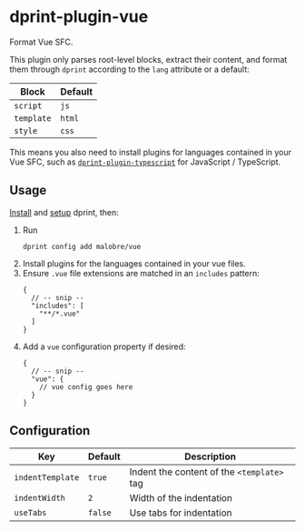 # dprint-plugin-vue

Format Vue SFC.

This plugin only parses root-level blocks, extract their content, and format
them through `dprint` according to the `lang` attribute or a default:

| Block      | Default |
| ---------- | ------- |
| `script`   | `js`    |
| `template` | `html`  |
| `style`    | `css`   |

This means you also need to install plugins for languages contained in your Vue SFC, such as
[`dprint-plugin-typescript`] for JavaScript / TypeScript.

[`dprint-plugin-typescript`]: https://github.com/dprint/dprint-plugin-typescript

## Usage

[Install](https://dprint.dev/install) and [setup](https://dprint.dev/setup) dprint, then:

1. Run
   ```shell
   dprint config add malobre/vue
   ```
2. Install plugins for the languages contained in your vue files.
3. Ensure `.vue` file extensions are matched in an `includes` pattern:
   ```jsonc
   {
     // -- snip --
     "includes": [
       "**/*.vue"
     ]
   }
   ```
4. Add a `vue` configuration property if desired:
   ```jsonc
   {
     // -- snip --
     "vue": {
       // vue config goes here
     }
   }
   ```

## Configuration

| Key              | Default | Description                                |
| ---------------- | ------- | ------------------------------------------ |
| `indentTemplate` | `true`  | Indent the content of the `<template>` tag |
| `indentWidth`    | `2`     | Width of the indentation                   |
| `useTabs`        | `false` | Use tabs for indentation                   |
